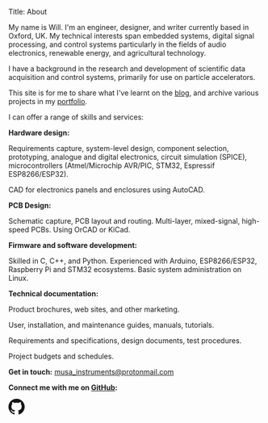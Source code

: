 Title: About

My name is Will. I'm an engineer, designer, and writer currently
based in Oxford, UK. My technical interests span embedded systems, digital
signal processing, and control systems particularly in the fields of audio
electronics, renewable energy, and agricultural technology.

I have a background in the research and development of scientific
data acquisition and control systems, primarily for use on particle accelerators.

This site is for me to share what I've learnt on the [blog](https://www.willfrank.co.uk/),
and archive various projects in my [portfolio](https://willfrank.co.uk/pages/portfolio.html).

I can offer a range of skills and services:

**Hardware design:**

Requirements capture, system-level design, component selection, prototyping, 
analogue and digital electronics, circuit simulation (SPICE), microcontrollers
(Atmel/Microchip AVR/PIC, STM32, Espressif ESP8266/ESP32).

CAD for electronics panels and enclosures using AutoCAD.

**PCB Design:**

Schematic capture, PCB layout and routing. Multi-layer, mixed-signal, high-speed
PCBs. Using OrCAD or KiCad.

**Firmware and software development:**

Skilled in C, C++, and Python. Experienced with Arduino, ESP8266/ESP32,
Raspberry Pi and STM32 ecosystems. Basic system administration on Linux.

**Technical documentation:**

Product brochures, web sites, and other marketing.

User, installation, and maintenance guides, manuals, tutorials.

Requirements and specifications, design documents, test procedures.

Project budgets and schedules.

**Get in touch:** <musa_instruments@protonmail.com>

**Connect me with me on [GitHub](https://github.com/w-frank):**

[![GitHub](../images/GitHub-Mark-32px.png)](https://github.com/w-frank)

